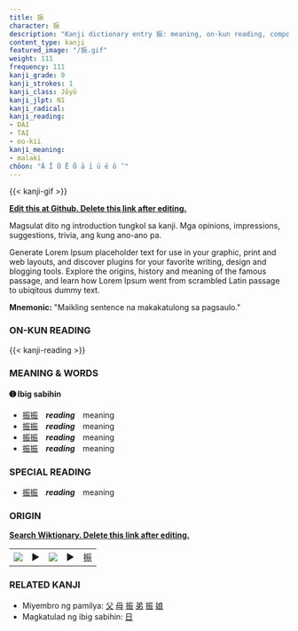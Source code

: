 ```yaml
---
title: 振
character: 振
description: "Kanji dictionary entry 振: meaning, on-kun reading, compounds, origin, related kanji"
content_type: kanji
featured_image: "/振.gif"
weight: 111
frequency: 111
kanji_grade: 9
kanji_strokes: 1
kanji_class: Jōyō
kanji_jlpt: N1
kanji_radical: 
kanji_reading: 
- DAI
- TAI
- oo-kii
kanji_meaning:
- malaki
chōon: "Ā Ī Ū Ē Ō ā ī ū ē ō ’"
---
```

[//]: # (Don't edit the line below. Kanji animated GIF code is automatically generated.)
{{< kanji-gif >}}

[//]: # (Edit below this line.)

**[Edit this at Github. Delete this link after editing.](https://github.com/tim0g/tim/tree/main/content/kanji/振/index.md)**

Magsulat dito ng introduction tungkol sa kanji. Mga opinions, impressions, suggestions, trivia, ang kung ano-ano pa.

Generate Lorem Ipsum placeholder text for use in your graphic, print and web layouts, and discover plugins for your favorite writing, design and blogging tools. Explore the origins, history and meaning of the famous passage, and learn how Lorem Ipsum went from scrambled Latin passage to ubiqitous dummy text.
 
**Mnemonic:** "Maikling sentence na makakatulong sa pagsaulo."

### ON-KUN READING

[//]: # (Don't edit the line below. ON-KUN READING code is automatically generated.)
{{< kanji-reading >}}

### MEANING & WORDS

#### ➊ **Ibig sabihin**
  - [振](../振)[振](../振)　***reading***　meaning
  - [振](../振)[振](../振)　***reading***　meaning
  - [振](../振)[振](../振)　***reading***　meaning
  - [振](../振)[振](../振)　***reading***　meaning

### SPECIAL READING
  - [振](../振)[振](../振)　***reading***　meaning

### ORIGIN

**[Search Wiktionary. Delete this link after editing.](https://wiktionary.org/wiki/振)**
<table class="kanji-table"><tr><td>
<img src="60px-振-bronze.svg.png">
</td><td>▶</td><td>
<img src="60px-振-oracle.svg.png">
</td><td>▶</td>
<td class="kanji-origin">振</td>
</tr></table>

### RELATED KANJI
- Miyembro ng pamilya: [父](../父) [母](../母) [振](../振) [弟](../弟) [振](../振) [娘](../娘)
- Magkatulad ng ibig sabihin: [日](../日)
